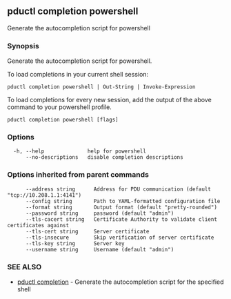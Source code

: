 ## pductl completion powershell

Generate the autocompletion script for powershell

### Synopsis

Generate the autocompletion script for powershell.

To load completions in your current shell session:

	pductl completion powershell | Out-String | Invoke-Expression

To load completions for every new session, add the output of the above command
to your powershell profile.


```
pductl completion powershell [flags]
```

### Options

```
  -h, --help              help for powershell
      --no-descriptions   disable completion descriptions
```

### Options inherited from parent commands

```
      --address string      Address for PDU communication (default "tcp://10.208.1.1:4141")
      --config string       Path to YAML-formatted configuration file
      --format string       Output format (default "pretty-rounded")
      --password string     password (default "admin")
      --tls-cacert string   Certificate Authority to validate client certificates against
      --tls-cert string     Server certificate
      --tls-insecure        Skip verification of server certificate
      --tls-key string      Server key
      --username string     Username (default "admin")
```

### SEE ALSO

* [pductl completion](pductl_completion.md)	 - Generate the autocompletion script for the specified shell

